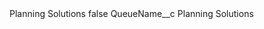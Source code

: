 <?xml version="1.0" encoding="UTF-8"?>
<CustomMetadata xmlns="http://soap.sforce.com/2006/04/metadata" xmlns:xsi="http://www.w3.org/2001/XMLSchema-instance" xmlns:xsd="http://www.w3.org/2001/XMLSchema">
    <label>Planning Solutions</label>
    <protected>false</protected>
    <values>
        <field>QueueName__c</field>
        <value xsi:type="xsd:string">Planning Solutions</value>
    </values>
</CustomMetadata>
